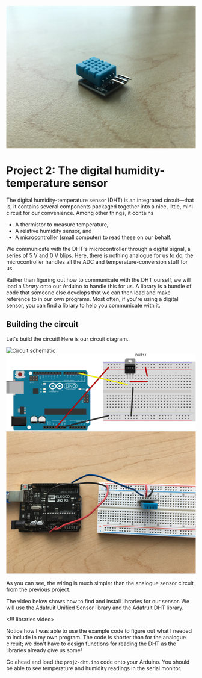 ![A DHT](images/dht-photo.JPG)

# Project 2: The digital humidity-temperature sensor

The digital humidity-temperature sensor (DHT) is an integrated circuit—that is, it contains several components packaged together into a nice, little, mini circuit for our convenience. Among other things, it contains

* A thermistor to measure temperature,
* A relative humidity sensor, and
* A microcontroller (small computer) to read these on our behalf.

We communicate with the DHT's microcontroller through a digital signal, a series of 5 V and 0 V blips. Here, there is nothing analogue for us to do; the microcontroller handles all the ADC and temperature-conversion stuff for us.

Rather than figuring out how to communicate with the DHT ourself, we will load a *library* onto our Arduino to handle this for us. A library is a bundle of code that someone else develops that we can then load and make reference to in our own programs. Most often, if you're using a digital sensor, you can find a library to help you communicate with it.

## Building the circuit

Let's build the circuit! Here is our circuit diagram.

![Circuit schematic](images/proj2-schem.svg)
![Breadboard diagram](images/proj2-bb.svg)
![Photo of breadboard](images/proj2-photo.JPG)

As you can see, the wiring is much simpler than the analogue sensor circuit from the previous project.

The video below shows how to find and install libraries for our sensor. We will use the Adafruit Unified Sensor library and the Adafruit DHT library.

<!!! libraries video>

Notice how I was able to use the example code to figure out what I needed to include in my own program. The code is shorter than for the analogue circuit; we don't have to design functions for reading the DHT as the libraries already give us some!

Go ahead and load the `proj2-dht.ino` code onto your Arduino. You should be able to see temperature and humidity readings in the serial monitor.
